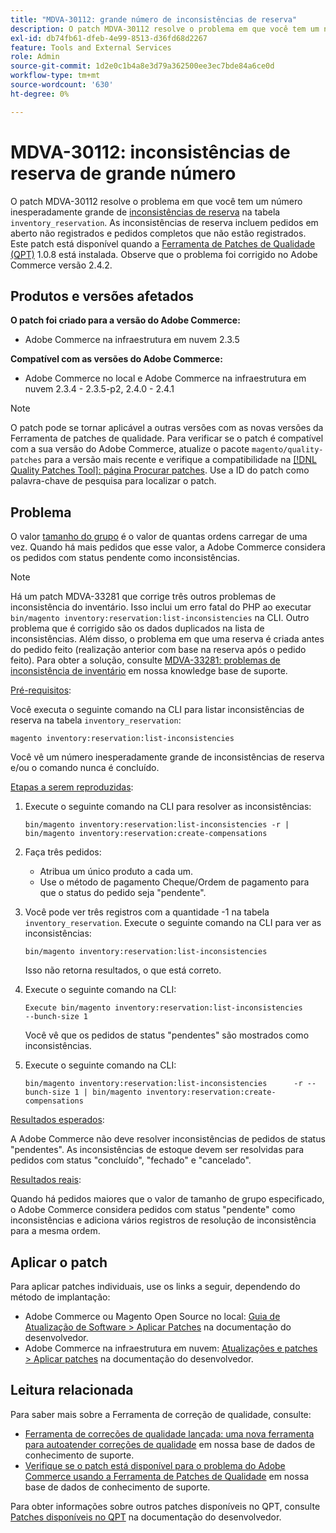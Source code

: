 ```yaml
---
title: "MDVA-30112: grande número de inconsistências de reserva"
description: O patch MDVA-30112 resolve o problema em que você tem um número inesperadamente grande de [inconsistências de reserva](https://devdocs.magento.com/guides/v2.4/inventory/inventory-cli-reference.html#what-causes-reservation-inconsistencies) na tabela "inventory_reservation". As inconsistências de reserva incluem pedidos em aberto não registrados e pedidos completos que não estão registrados. Este patch está disponível quando a [Ferramenta de correções de qualidade (QPT)](/help/announcements/adobe-commerce-announcements/magento-quality-patches-released-new-tool-to-self-serve-quality-patches.md) 1.0.8 está instalada. Observe que o problema foi corrigido no Adobe Commerce versão 2.4.2.
exl-id: db74fb61-dfeb-4e99-8513-d36fd68d2267
feature: Tools and External Services
role: Admin
source-git-commit: 1d2e0c1b4a8e3d79a362500ee3ec7bde84a6ce0d
workflow-type: tm+mt
source-wordcount: '630'
ht-degree: 0%

---
```


# MDVA-30112: inconsistências de reserva de grande número

O patch MDVA-30112 resolve o problema em que você tem um número inesperadamente grande de [inconsistências de reserva](https://devdocs.magento.com/guides/v2.4/inventory/inventory-cli-reference.html#what-causes-reservation-inconsistencies) na tabela `inventory_reservation`. As inconsistências de reserva incluem pedidos em aberto não registrados e pedidos completos que não estão registrados. Este patch está disponível quando a [Ferramenta de Patches de Qualidade (QPT)](/help/announcements/adobe-commerce-announcements/magento-quality-patches-released-new-tool-to-self-serve-quality-patches.md) 1.0.8 está instalada. Observe que o problema foi corrigido no Adobe Commerce versão 2.4.2.

## Produtos e versões afetados

**O patch foi criado para a versão do Adobe Commerce:**

* Adobe Commerce na infraestrutura em nuvem 2.3.5

**Compatível com as versões do Adobe Commerce:**

* Adobe Commerce no local e Adobe Commerce na infraestrutura em nuvem 2.3.4 - 2.3.5-p2, 2.4.0 - 2.4.1

>[!NOTE]
>
>O patch pode se tornar aplicável a outras versões com as novas versões da Ferramenta de patches de qualidade. Para verificar se o patch é compatível com a sua versão do Adobe Commerce, atualize o pacote `magento/quality-patches` para a versão mais recente e verifique a compatibilidade na [[!DNL Quality Patches Tool]: página Procurar patches](https://devdocs.magento.com/quality-patches/tool.html#patch-grid). Use a ID do patch como palavra-chave de pesquisa para localizar o patch.

## Problema

O valor [tamanho do grupo](https://devdocs.magento.com/guides/v2.4/inventory/inventory-cli-reference.html#list-inconsistencies-command) é o valor de quantas ordens carregar de uma vez. Quando há mais pedidos que esse valor, a Adobe Commerce considera os pedidos com status pendente como inconsistências.

>[!NOTE]
>
>Há um patch MDVA-33281 que corrige três outros problemas de inconsistência do inventário. Isso inclui um erro fatal do PHP ao executar `bin/magento inventory:reservation:list-inconsistencies` na CLI. Outro problema que é corrigido são os dados duplicados na lista de inconsistências. Além disso, o problema em que uma reserva é criada antes do pedido feito (realização anterior com base na reserva após o pedido feito). Para obter a solução, consulte [MDVA-33281: problemas de inconsistência de inventário](/help/support-tools/patches-available-in-qpt-tool/v1-0-14/mdva-33281-magento-patch-inventory-inconsistency-issues.md) em nossa knowledge base de suporte.

<u>Pré-requisitos</u>:

Você executa o seguinte comando na CLI para listar inconsistências de reserva na tabela `inventory_reservation`:

```
magento inventory:reservation:list-inconsistencies
```

Você vê um número inesperadamente grande de inconsistências de reserva e/ou o comando nunca é concluído.

<u>Etapas a serem reproduzidas</u>:

1. Execute o seguinte comando na CLI para resolver as inconsistências:

   ```
   bin/magento inventory:reservation:list-inconsistencies -r | bin/magento inventory:reservation:create-compensations
   ```

1. Faça três pedidos:
   * Atribua um único produto a cada um.
   * Use o método de pagamento Cheque/Ordem de pagamento para que o status do pedido seja &quot;pendente&quot;.
1. Você pode ver três registros com a quantidade -1 na tabela `inventory_reservation`. Execute o seguinte comando na CLI para ver as inconsistências:

   ```
   bin/magento inventory:reservation:list-inconsistencies
   ```

   Isso não retorna resultados, o que está correto.

1. Execute o seguinte comando na CLI:

   ```
   Execute bin/magento inventory:reservation:list-inconsistencies      --bunch-size 1
   ```

   Você vê que os pedidos de status &quot;pendentes&quot; são mostrados como inconsistências.

1. Execute o seguinte comando na CLI:

   ```
   bin/magento inventory:reservation:list-inconsistencies      -r --bunch-size 1 | bin/magento inventory:reservation:create-compensations
   ```

<u>Resultados esperados</u>:

A Adobe Commerce não deve resolver inconsistências de pedidos de status &quot;pendentes&quot;. As inconsistências de estoque devem ser resolvidas para pedidos com status &quot;concluído&quot;, &quot;fechado&quot; e &quot;cancelado&quot;.

<u>Resultados reais</u>:

Quando há pedidos maiores que o valor de tamanho de grupo especificado, o Adobe Commerce considera pedidos com status &quot;pendente&quot; como inconsistências e adiciona vários registros de resolução de inconsistência para a mesma ordem.

## Aplicar o patch

Para aplicar patches individuais, use os links a seguir, dependendo do método de implantação:

* Adobe Commerce ou Magento Open Source no local: [Guia de Atualização de Software > Aplicar Patches](https://devdocs.magento.com/guides/v2.4/comp-mgr/patching/mqp.html) na documentação do desenvolvedor.
* Adobe Commerce na infraestrutura em nuvem: [Atualizações e patches > Aplicar patches](https://devdocs.magento.com/cloud/project/project-patch.html) na documentação do desenvolvedor.

## Leitura relacionada

Para saber mais sobre a Ferramenta de correção de qualidade, consulte:

* [Ferramenta de correções de qualidade lançada: uma nova ferramenta para autoatender correções de qualidade](/help/announcements/adobe-commerce-announcements/magento-quality-patches-released-new-tool-to-self-serve-quality-patches.md) em nossa base de dados de conhecimento de suporte.
* [Verifique se o patch está disponível para o problema do Adobe Commerce usando a Ferramenta de Patches de Qualidade](/help/support-tools/patches-available-in-qpt-tool/check-patch-for-magento-issue-with-magento-quality-patches.md) em nossa base de dados de conhecimento de suporte.

Para obter informações sobre outros patches disponíveis no QPT, consulte [Patches disponíveis no QPT](https://devdocs.magento.com/quality-patches/tool.html#patch-grid) na documentação do desenvolvedor.
